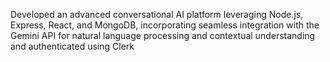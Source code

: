Developed an advanced conversational AI platform leveraging Node.js, Express, React, and MongoDB,
incorporating seamless integration with the Gemini API for natural language processing and contextual
understanding and authenticated using Clerk
